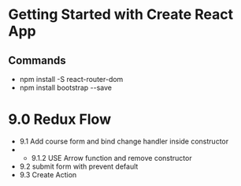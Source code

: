 # Getting Started with Create React App

## Commands

- npm install -S react-router-dom
- npm install bootstrap --save

# 9.0 Redux Flow

- 9.1 Add course form and bind change handler inside constructor
- - 9.1.2 USE Arrow function and remove constructor
- 9.2 submit form with prevent default
- 9.3 Create Action

